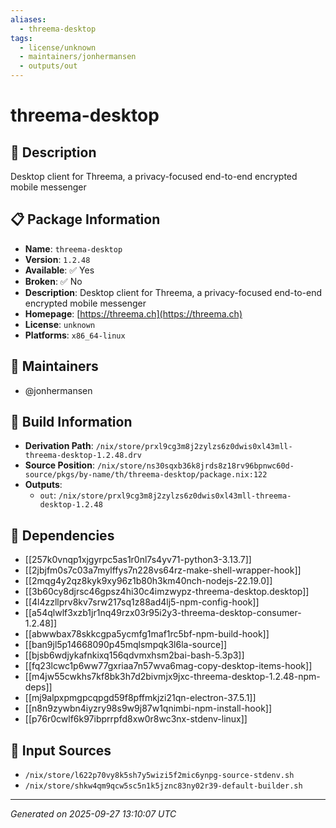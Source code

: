 ```yaml
---
aliases:
  - threema-desktop
tags:
  - license/unknown
  - maintainers/jonhermansen
  - outputs/out
---
```


# threema-desktop

## 📝 Description

Desktop client for Threema, a privacy-focused end-to-end encrypted mobile messenger

## 📋 Package Information

- **Name**: `threema-desktop`
- **Version**: `1.2.48`
- **Available**: ✅ Yes
- **Broken**: ✅ No
- **Description**: Desktop client for Threema, a privacy-focused end-to-end encrypted mobile messenger
- **Homepage**: [https://threema.ch](https://threema.ch)
- **License**: `unknown`
- **Platforms**: `x86_64-linux`
## 👥 Maintainers

- @jonhermansen


## 🔧 Build Information

- **Derivation Path**: `/nix/store/prxl9cg3m8j2zylzs6z0dwis0xl43mll-threema-desktop-1.2.48.drv`
- **Source Position**: `/nix/store/ns30sqxb36k8jrds8z18rv96bpnwc60d-source/pkgs/by-name/th/threema-desktop/package.nix:122`
- **Outputs**:
  - `out`:  `/nix/store/prxl9cg3m8j2zylzs6z0dwis0xl43mll-threema-desktop-1.2.48`

## 🔗 Dependencies

- [[257k0vnqp1xjgyrpc5as1r0nl7s4yv71-python3-3.13.7]]
- [[2jbjfm0s7c03a7mylffys7n228vs64rz-make-shell-wrapper-hook]]
- [[2mqg4y2qz8kyk9xy96z1b80h3km40nch-nodejs-22.19.0]]
- [[3b60cy8djrsc46gpsz4hi30c4imzwypz-threema-desktop.desktop]]
- [[4l4zzllprv8kv7srw217sq1z88ad4lj5-npm-config-hook]]
- [[a54qlwlf3xzb1jr1nq49rzx03r95i2y3-threema-desktop-consumer-1.2.48]]
- [[abwwbax78skkcgpa5ycmfg1maf1rc5bf-npm-build-hook]]
- [[ban9jl5p14668090p45mqlsmpqk3l6la-source]]
- [[bjsb6wdjykafnkixq156qdvmxhsm2bai-bash-5.3p3]]
- [[fq23lcwc1p6ww77gxriaa7n57wva6mag-copy-desktop-items-hook]]
- [[m4jw55cwkhs7kf8bk3h7d2bivmjx9jxc-threema-desktop-1.2.48-npm-deps]]
- [[mj9alpxpmgpcqpgd59f8pffmkjzi21qn-electron-37.5.1]]
- [[n8n9zywbn4iyzry98s9w9j87w1qnimbi-npm-install-hook]]
- [[p76r0cwlf6k97ibprrpfd8xw0r8wc3nx-stdenv-linux]]

## 📁 Input Sources

- `/nix/store/l622p70vy8k5sh7y5wizi5f2mic6ynpg-source-stdenv.sh`
- `/nix/store/shkw4qm9qcw5sc5n1k5jznc83ny02r39-default-builder.sh`

---
*Generated on 2025-09-27 13:10:07 UTC*
